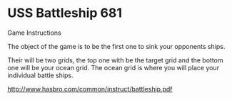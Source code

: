 USS Battleship 681
=============

Game Instructions



The object of the game is to be the first one to sink your opponents ships.

Their will be two grids, the top one with be the target grid and the bottom one will be your ocean grid. The ocean grid is where you will
place your individual battle ships. 

http://www.hasbro.com/common/instruct/battleship.pdf
